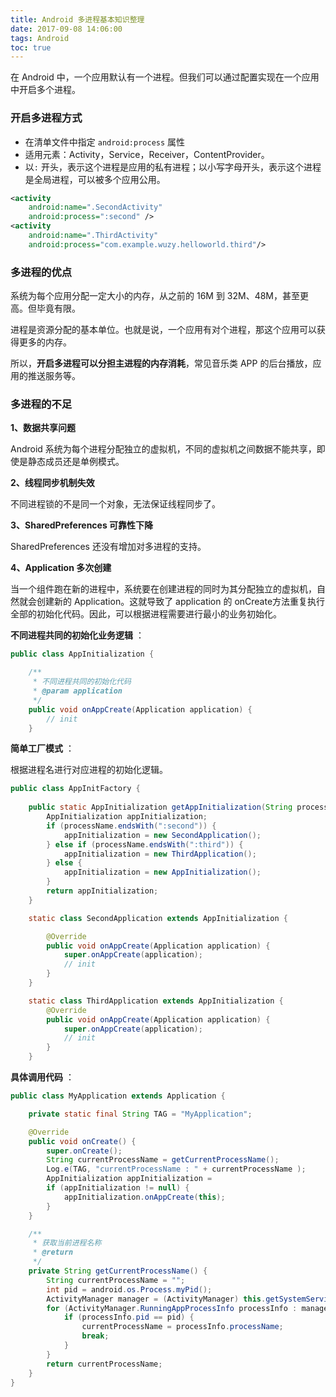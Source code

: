 ```yaml
---
title: Android 多进程基本知识整理
date: 2017-09-08 14:06:00
tags: Android
toc: true
---
```


在 Android 中，一个应用默认有一个进程。但我们可以通过配置实现在一个应用中开启多个进程。

### 开启多进程方式

- 在清单文件中指定 `android:process` 属性
- 适用元素：Activity，Service，Receiver，ContentProvider。
- 以`:` 开头，表示这个进程是应用的私有进程；以小写字母开头，表示这个进程是全局进程，可以被多个应用公用。

```xml
<activity
    android:name=".SecondActivity"
    android:process=":second" />
<activity
    android:name=".ThirdActivity"
    android:process="com.example.wuzy.helloworld.third"/>
```

### 多进程的优点

系统为每个应用分配一定大小的内存，从之前的 16M 到 32M、48M，甚至更高。但毕竟有限。

进程是资源分配的基本单位。也就是说，一个应用有对个进程，那这个应用可以获得更多的内存。

所以，**开启多进程可以分担主进程的内存消耗**，常见音乐类 APP 的后台播放，应用的推送服务等。

### 多进程的不足

**1、数据共享问题**

Android 系统为每个进程分配独立的虚拟机，不同的虚拟机之间数据不能共享，即使是静态成员还是单例模式。

**2、线程同步机制失效**

不同进程锁的不是同一个对象，无法保证线程同步了。

**3、SharedPreferences 可靠性下降**

SharedPreferences 还没有增加对多进程的支持。

**4、Application 多次创建**

当一个组件跑在新的进程中，系统要在创建进程的同时为其分配独立的虚拟机，自然就会创建新的 Application。这就导致了 application 的 onCreate方法重复执行全部的初始化代码。因此，可以根据进程需要进行最小的业务初始化。

**不同进程共同的初始化业务逻辑** ：

```java
public class AppInitialization {

    /**
     * 不同进程共同的初始化代码
     * @param application
     */
    public void onAppCreate(Application application) {
        // init
    }
```

**简单工厂模式** ：

根据进程名进行对应进程的初始化逻辑。

```java
public class AppInitFactory {
 
    public static AppInitialization getAppInitialization(String processName) {
        AppInitialization appInitialization;
        if (processName.endsWith(":second")) {
            appInitialization = new SecondApplication();
        } else if (processName.endsWith(":third")) {
            appInitialization = new ThirdApplication();
        } else {
            appInitialization = new AppInitialization();
        }
        return appInitialization;
    }

    static class SecondApplication extends AppInitialization {

        @Override
        public void onAppCreate(Application application) {
            super.onAppCreate(application);
            // init
        }
    }

    static class ThirdApplication extends AppInitialization {
        @Override
        public void onAppCreate(Application application) {
            super.onAppCreate(application);
            // init
        }
    }
```

**具体调用代码** ：

```java
public class MyApplication extends Application {

    private static final String TAG = "MyApplication";

    @Override
    public void onCreate() {
        super.onCreate();
        String currentProcessName = getCurrentProcessName();
        Log.e(TAG, "currentProcessName : " + currentProcessName );
        AppInitialization appInitialization =                                AppInitFactory.getAppInitialization(currentProcessName);
        if (appInitialization != null) {
            appInitialization.onAppCreate(this);
        }
    }

    /**
     * 获取当前进程名称
     * @return
     */
    private String getCurrentProcessName() {
        String currentProcessName = "";
        int pid = android.os.Process.myPid();
        ActivityManager manager = (ActivityManager) this.getSystemService(Context.ACTIVITY_SERVICE);
        for (ActivityManager.RunningAppProcessInfo processInfo : manager.getRunningAppProcesses()) {
            if (processInfo.pid == pid) {
                currentProcessName = processInfo.processName;
                break;
            }
        }
        return currentProcessName;
    }
}
```


